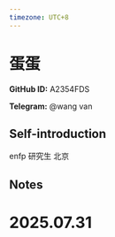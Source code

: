 ```yaml
---
timezone: UTC+8
---
```


# 蛋蛋

**GitHub ID:** A2354FDS

**Telegram:** @wang van

## Self-introduction

enfp 研究生 北京

## Notes

<!-- Content_START -->

# 2025.07.31


<!-- Content_END -->
